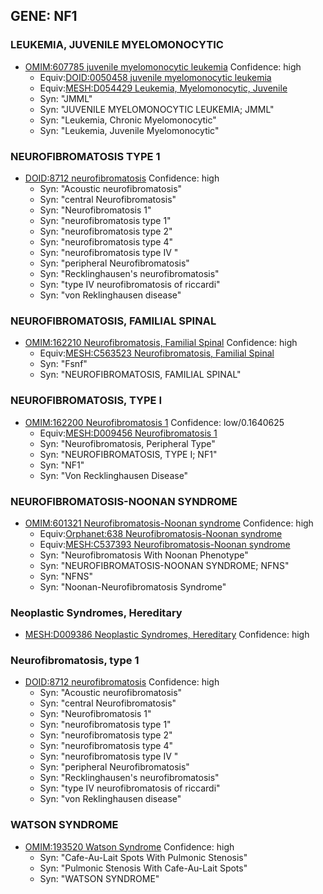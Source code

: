 
## GENE: NF1

### LEUKEMIA, JUVENILE MYELOMONOCYTIC
 * [OMIM:607785 juvenile myelomonocytic leukemia](http://beta.monarchinitiative.org/disease/OMIM:607785) Confidence: high
    * Equiv:[DOID:0050458 juvenile myelomonocytic leukemia](http://beta.monarchinitiative.org/disease/DOID:0050458)
    * Equiv:[MESH:D054429 Leukemia, Myelomonocytic, Juvenile](http://beta.monarchinitiative.org/disease/MESH:D054429)
    * Syn: "JMML"
    * Syn: "JUVENILE MYELOMONOCYTIC LEUKEMIA; JMML"
    * Syn: "Leukemia, Chronic Myelomonocytic"
    * Syn: "Leukemia, Juvenile Myelomonocytic"

### NEUROFIBROMATOSIS TYPE 1
 * [DOID:8712 neurofibromatosis](http://beta.monarchinitiative.org/disease/DOID:8712) Confidence: high
    * Syn: "Acoustic neurofibromatosis"
    * Syn: "central Neurofibromatosis"
    * Syn: "Neurofibromatosis 1"
    * Syn: "neurofibromatosis type 1"
    * Syn: "neurofibromatosis type 2"
    * Syn: "neurofibromatosis type 4"
    * Syn: "neurofibromatosis type IV "
    * Syn: "peripheral Neurofibromatosis"
    * Syn: "Recklinghausen's neurofibromatosis"
    * Syn: "type IV neurofibromatosis of riccardi"
    * Syn: "von Reklinghausen disease"

### NEUROFIBROMATOSIS, FAMILIAL SPINAL
 * [OMIM:162210 Neurofibromatosis, Familial Spinal](http://beta.monarchinitiative.org/disease/OMIM:162210) Confidence: high
    * Equiv:[MESH:C563523 Neurofibromatosis, Familial Spinal](http://beta.monarchinitiative.org/disease/MESH:C563523)
    * Syn: "Fsnf"
    * Syn: "NEUROFIBROMATOSIS, FAMILIAL SPINAL"

### NEUROFIBROMATOSIS, TYPE I
 * [OMIM:162200 Neurofibromatosis 1](http://beta.monarchinitiative.org/disease/OMIM:162200) Confidence: low/0.1640625
    * Equiv:[MESH:D009456 Neurofibromatosis 1](http://beta.monarchinitiative.org/disease/MESH:D009456)
    * Syn: "Neurofibromatosis, Peripheral Type"
    * Syn: "NEUROFIBROMATOSIS, TYPE I; NF1"
    * Syn: "NF1"
    * Syn: "Von Recklinghausen Disease"

### NEUROFIBROMATOSIS-NOONAN SYNDROME
 * [OMIM:601321 Neurofibromatosis-Noonan syndrome](http://beta.monarchinitiative.org/disease/OMIM:601321) Confidence: high
    * Equiv:[Orphanet:638 Neurofibromatosis-Noonan syndrome](http://beta.monarchinitiative.org/disease/Orphanet:638)
    * Equiv:[MESH:C537393 Neurofibromatosis-Noonan syndrome](http://beta.monarchinitiative.org/disease/MESH:C537393)
    * Syn: "Neurofibromatosis With Noonan Phenotype"
    * Syn: "NEUROFIBROMATOSIS-NOONAN SYNDROME; NFNS"
    * Syn: "NFNS"
    * Syn: "Noonan-Neurofibromatosis Syndrome"

### Neoplastic Syndromes, Hereditary
 * [MESH:D009386 Neoplastic Syndromes, Hereditary](http://beta.monarchinitiative.org/disease/MESH:D009386) Confidence: high

### Neurofibromatosis, type 1
 * [DOID:8712 neurofibromatosis](http://beta.monarchinitiative.org/disease/DOID:8712) Confidence: high
    * Syn: "Acoustic neurofibromatosis"
    * Syn: "central Neurofibromatosis"
    * Syn: "Neurofibromatosis 1"
    * Syn: "neurofibromatosis type 1"
    * Syn: "neurofibromatosis type 2"
    * Syn: "neurofibromatosis type 4"
    * Syn: "neurofibromatosis type IV "
    * Syn: "peripheral Neurofibromatosis"
    * Syn: "Recklinghausen's neurofibromatosis"
    * Syn: "type IV neurofibromatosis of riccardi"
    * Syn: "von Reklinghausen disease"

### WATSON SYNDROME
 * [OMIM:193520 Watson Syndrome](http://beta.monarchinitiative.org/disease/OMIM:193520) Confidence: high
    * Syn: "Cafe-Au-Lait Spots With Pulmonic Stenosis"
    * Syn: "Pulmonic Stenosis With Cafe-Au-Lait Spots"
    * Syn: "WATSON SYNDROME"
